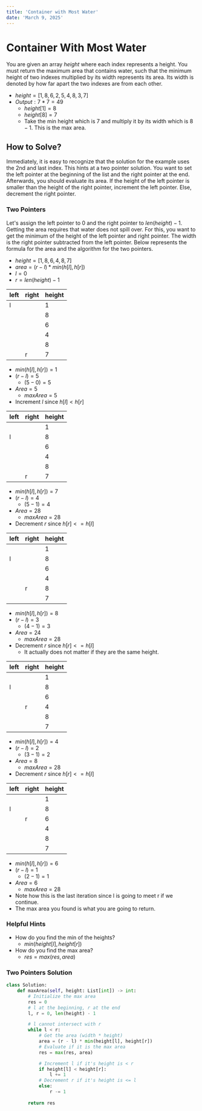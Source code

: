```yaml
---
title: 'Container with Most Water'
date: 'March 9, 2025'
---
```


# Container With Most Water

You are given an array $height$ where each index represents a height. You must return the maximum area that contains water, such that the minimum height of two indexes multiplied by its width represents its area. Its width is denoted by how far apart the two indexes are from each other.

- $height = [1, 8, 6, 2, 5, 4, 8, 3, 7]$
- $Output: 7 * 7 = 49$
    - $height[1] = 8$
    - $height[8] = 7$
    - Take the min height which is $7$ and multiply it by its width which is $8 - 1$. This is the max area.

## How to Solve?

Immediately, it is easy to recognize that the solution for the example uses the 2nd and last index. This hints at a two pointer solution. You want to set the left pointer at the beginning of the list and the right pointer at the end. Afterwards, you should evaluate its area. If the height of the left pointer is smaller than the height of the right pointer, increment the left pointer. Else, decrement the right pointer.

### Two Pointers

Let's assign the left pointer to $0$ and the right pointer to $len(height) - 1$. Getting the area requires that water does not spill over. For this, you want to get the minimum of the height of the left pointer and right pointer. The width is the right pointer subtracted from the left pointer. Below represents the formula for the area and the algorithm for the two pointers.

- $height = [1, 8, 6, 4, 8, 7]$
- $area = (r - l) * min(h[l], h[r])$
- $l = 0$
- $r = len(height) - 1$

|   left    |   right   |   height  |
|   ---     |   ---     |   ---     |
|   l       |           |   1       |
|           |           |   8       |
|           |           |   6       |
|           |           |   4       |
|           |           |   8       |
|           |   r       |   7       |

- $min(h[l], h[r]) = 1$
- $(r - l) = 5$
    - $(5 - 0) = 5$
- $Area = 5$
    - $maxArea = 5$
- Increment $l$ since $h[l] < h[r]$

|   left    |   right   |   height  |
|   ---     |   ---     |   ---     |
|           |           |   1       |
|   l       |           |   8       |
|           |           |   6       |
|           |           |   4       |
|           |           |   8       |
|           |   r       |   7       |

- $min(h[l], h[r]) = 7$
- $(r - l) = 4$
    - $(5 - 1) = 4$
- $Area = 28$
    - $maxArea = 28$
- Decrement $r$ since $h[r] <= h[l]$

|   left    |   right   |   height  |
|   ---     |   ---     |   ---     |
|           |           |   1       |
|   l       |           |   8       |
|           |           |   6       |
|           |           |   4       |
|           |   r       |   8       |
|           |           |   7       |

- $min(h[l], h[r]) = 8$
- $(r - l) = 3$
    - $(4 - 1) = 3$
- $Area = 24$
    - $maxArea = 28$
- Decrement $r$ since $h[r] <= h[l]$
    - It actually does not matter if they are the same height.

|   left    |   right   |   height  |
|   ---     |   ---     |   ---     |
|           |           |   1       |
|   l       |           |   8       |
|           |           |   6       |
|           |   r       |   4       |
|           |           |   8       |
|           |           |   7       |

- $min(h[l], h[r]) = 4$
- $(r - l) = 2$
    - $(3 - 1) = 2$
- $Area = 8$
    - $maxArea = 28$
- Decrement $r$ since $h[r] <= h[l]$

|   left    |   right   |   height  |
|   ---     |   ---     |   ---     |
|           |           |   1       |
|   l       |           |   8       |
|           |   r       |   6       |
|           |           |   4       |
|           |           |   8       |
|           |           |   7       |

- $min(h[l], h[r]) = 6$
- $(r - l) = 1$
    - $(2 - 1) = 1$
- $Area = 6$
    - $maxArea = 28$
- Note how this is the last iteration since l is going to meet r if we continue.
- The max area you found is what you are going to return.

### Helpful Hints
- How do you find the min of the heights?
    - $min(height[l], height[r])$
- How do you find the max area?
    - $res = max(res, area)$

### Two Pointers Solution
```python
class Solution:
    def maxArea(self, height: List[int]) -> int:
        # Initialize the max area
        res = 0
        # l at the beginning, r at the end
        l, r = 0, len(height) - 1

        # l cannot intersect with r
        while l < r:
            # Get the area (width * height)
            area = (r - l) * min(height[l], height[r])
            # Evaluate if it is the max area
            res = max(res, area)

            # Increment l if it's height is < r
            if height[l] < height[r]:
                l += 1
            # Decrement r if it's height is <= l
            else:
                r -= 1
        
        return res